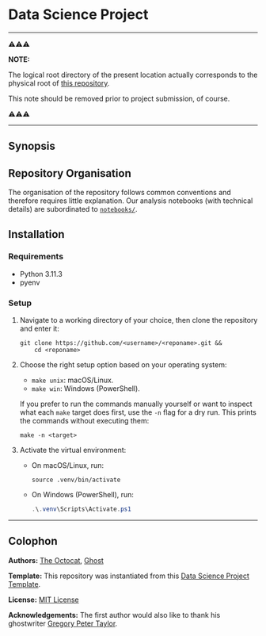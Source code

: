 # Data Science Project
<!-- TODO: Update title -->

---

⚠️⚠️⚠️

**NOTE:**

The logical root directory of the present location actually corresponds to the physical root of [this repository](https://github.com/kvn-dtrx/ds-project-template).

This note should be removed prior to project submission, of course.

⚠️⚠️⚠️

---

## Synopsis

<!-- 
TODO: Write this section 

Aspects which can be addressed here:

- Problem:
  - The business/research problem.
  - The objective of the project.
  - Key questions answered.
- Data:
  - Source(s) of data.
  - How to access (if public).
  - Description of columns/features.
  - Size and format.
- Results:
  - Summary of findings (accuracy, metrics, charts).
  - Visuals or links to reports (e.g., PDF, dashboard).
  - Key insights.
-->

## Repository Organisation

The organisation of the repository follows common conventions and therefore requires little explanation. Our analysis notebooks (with technical details) are subordinated to [`notebooks/`](./notebooks/).

## Installation

### Requirements

- Python 3.11.3
- pyenv

### Setup

1. Navigate to a working directory of your choice, then clone the repository and enter it:

   ``` shell
   git clone https://github.com/<username>/<reponame>.git &&
       cd <reponame>
   ```

2. Choose the right setup option based on your operating system:

   - `make unix`: macOS/Linux.
   - `make win`: Windows (PowerShell).

   If you prefer to run the commands manually yourself or want to inspect what each `make` target does first, use the `-n` flag for a dry run. This prints the commands without executing them:

   ``` shell
   make -n <target>
   ```

3. Activate the virtual environment:

   - On macOS/Linux, run:

     ```shell
     source .venv/bin/activate
     ```

   - On Windows (PowerShell), run:

     ``` powershell
     .\.venv\Scripts\Activate.ps1
     ```

---

## Colophon
<!-- TODO: Update section -->

**Authors:** [The Octocat](https://github.com/octocat), [Ghost](https://github.com/ghost)

**Template:** This repository was instantiated from this [Data Science Project Template](https://github.com/kvn-dtrx/ds-project-template).

**License:** [MIT License](license.txt)

**Acknowledgements:** The first author would also like to thank his ghostwriter [Gregory Peter Taylor](https://chatgpt.com).
